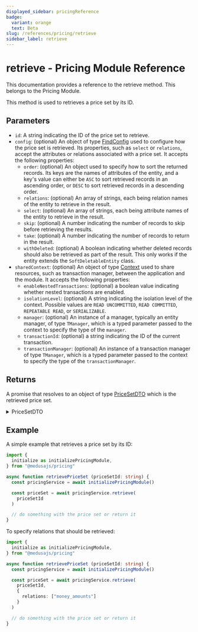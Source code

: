 ```yaml
---
displayed_sidebar: pricingReference
badge:
  variant: orange
  text: Beta
slug: /references/pricing/retrieve
sidebar_label: retrieve
---
```


# retrieve - Pricing Module Reference

This documentation provides a reference to the retrieve method. This belongs to the Pricing Module.

This method is used to retrieves a price set by its ID.

## Parameters

- `id`: A string indicating the ID of the price set to retrieve.
- `config`: (optional) An object of type [FindConfig](../../interfaces/FindConfig.md) used to configure how the price set is retrieved. Its properties, such as `select` or `relations`, accept the attributes or relations associated with a price set. It accepts the following properties:
	- `order`: (optional) An object used to specify how to sort the returned records. Its keys are the names of attributes of the entity, and a key's value can either be `ASC` to sort retrieved records in an ascending order, or `DESC` to sort retrieved records in a descending order.
	- `relations`: (optional) An array of strings, each being relation names of the entity to retrieve in the result.
	- `select`: (optional) An array of strings, each being attribute names of the entity to retrieve in the result.
	- `skip`: (optional) A number indicating the number of records to skip before retrieving the results.
	- `take`: (optional) A number indicating the number of records to return in the result.
	- `withDeleted`: (optional) A boolean indicating whether deleted records should also be retrieved as part of the result. This only works if the entity extends the `SoftDeletableEntity` class.
- `sharedContext`: (optional) An object of type [Context](../../interfaces/Context.md) used to share resources, such as transaction manager, between the application and the module. It accepts the following properties:
	- `enableNestedTransactions`: (optional) a boolean value indicating whether nested transactions are enabled.
	- `isolationLevel`: (optional) A string indicating the isolation level of the context. Possible values are `READ UNCOMMITTED`, `READ COMMITTED`, `REPEATABLE READ`, or `SERIALIZABLE`.
	- `manager`: (optional) An instance of a manager, typically an entity manager, of type `TManager`, which is a typed parameter passed to the context to specify the type of the `manager`.
	- `transactionId`: (optional) a string indicating the ID of the current transaction.
	- `transactionManager`: (optional) An instance of a transaction manager of type `TManager`, which is a typed parameter passed to the context to specify the type of the `transactionManager`.

## Returns

A promise that resolves to an object of type [PriceSetDTO](../../interfaces/PriceSetDTO.md) which is the retrieved price set.

<details>
<summary>
PriceSetDTO
</summary>

- `id`: A string indicating the ID of the price set.
- `money_amounts`: (optional) An array of objects of type [MoneyAmountDTO](../../interfaces/MoneyAmountDTO.md), which holds the prices that belong to this price set. Its items accept the following properties:
	- `amount`: (optional) A number indicating the amount of this price.
	- `currency`: (optional) An object of type [CurrencyDTO](../../interfaces/CurrencyDTO.md) that holds the details of the price's currency. Since this is a relation, it will only be retrieved if it's passed to the `relations` array of the find-configuration options. It accepts the following properties:
		- `code`: a string indicating the code of the currency.
		- `name`: (optional) a string indicating the name of the currency.
		- `symbol`: (optional) a string indicating the symbol of the currency.
		- `symbol_native`: (optional) a string indicating the symbol of the currecy in its native form. This is typically the symbol used when displaying a price.
	- `currency_code`: (optional) A string that indicates the currency code of this price.
	- `id`: A string that indicates the ID of the money amount. A money amount represents a price.
	- `max_quantity`: (optional) A number that indicates the maximum quantity required to be purchased for this price to be applied.
	- `min_quantity`: (optional) A number that indicates the minimum quantity required to be purchased for this price to be applied.
- `rule_types`: (optional) An array of objects of type [RuleTypeDTO](../../interfaces/RuleTypeDTO.md), which holds the rule types applied on this price set. Its items accept the following properties:
	- `default_priority`: A number indicating the priority of the rule type. This is useful when calculating the price of a price set, and multiple rules satisfy the provided context. The higher the value, the higher the priority of the rule type.
	- `id`: A string indicating the ID of the rule type.
	- `name`: A string indicating the display name of the rule type.
	- `rule_attribute`: A string indicating a unique name used to later identify the rule_attribute. For example, it can be used in the `context` parameter of the `calculatePrices` method to specify a rule for calculating the price.

</details>

## Example

A simple example that retrieves a price set by its ID:

```ts
import { 
  initialize as initializePricingModule,
} from "@medusajs/pricing"

async function retrievePriceSet (priceSetId: string) {
  const pricingService = await initializePricingModule()

  const priceSet = await pricingService.retrieve(
    priceSetId
  )

  // do something with the price set or return it
}
```

To specify relations that should be retrieved:

```ts
import { 
  initialize as initializePricingModule,
} from "@medusajs/pricing"

async function retrievePriceSet (priceSetId: string) {
  const pricingService = await initializePricingModule()

  const priceSet = await pricingService.retrieve(
    priceSetId,
    {
      relations: ["money_amounts"]
    }
  )

  // do something with the price set or return it
}
```
